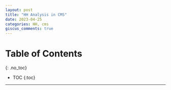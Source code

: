 ```yaml
---
layout: post
title: "HH Analysis in CMS"
date: 2023-04-25
categories: HH, cms
giscus_comments: true
---
```


# Table of Contents
{: .no_toc}

* TOC
{:toc}

------------------------------------
